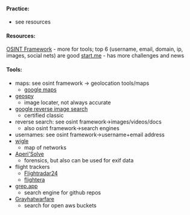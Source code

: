 #### Practice:
- see resources

#### Resources:
[OSINT Framework](https://osintframework.com/) - more for tools; top 6 (username, email, domain, ip, images, social nets) are good
[start.me](https://start.me/p/DPYPMz/the-ultimate-osint-collection) - has more challenges and news

#### Tools:
- maps: see osint framework -> geolocation tools/maps
	- [google maps](https://www.google.com/maps)
- [geospy](https://geospy.ai/)
	- image locater, not always accurate
- [google reverse image search](https://images.google.com/)
	- certified classic
- reverse search: see osint framework->images/videos/docs
	- also osint framework->search engines
- usernames: see osint framework->username+email address
- [wigle](https://wigle.net/)
	- map of networks
- [Aperi'Solve](https://aperisolve.com/)
	- forensics, but also can be used for exif data
- flight trackers
	- [Flightradar24](https://www.flightradar24.com/42.65,-71.16/6)
	- [flightera](https://www.flightera.net/)
- [grep.app](https://grep.app/)
	- search engine for github repos
- [Grayhatwarfare](https://grayhatwarfare.com/) 
	- search for open aws buckets

